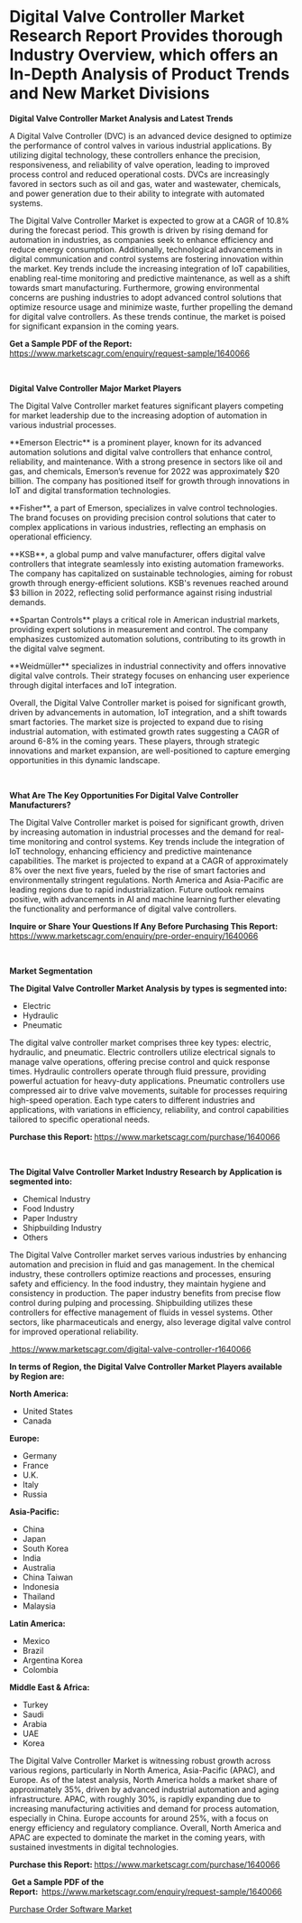 <p><h1>Digital Valve Controller Market Research Report Provides thorough Industry Overview, which offers an In-Depth Analysis of Product Trends and New Market Divisions</h1></p><p><strong>Digital Valve Controller Market Analysis and Latest Trends</strong></p>
<p><p>A Digital Valve Controller (DVC) is an advanced device designed to optimize the performance of control valves in various industrial applications. By utilizing digital technology, these controllers enhance the precision, responsiveness, and reliability of valve operation, leading to improved process control and reduced operational costs. DVCs are increasingly favored in sectors such as oil and gas, water and wastewater, chemicals, and power generation due to their ability to integrate with automated systems.</p><p>The Digital Valve Controller Market is expected to grow at a CAGR of 10.8% during the forecast period. This growth is driven by rising demand for automation in industries, as companies seek to enhance efficiency and reduce energy consumption. Additionally, technological advancements in digital communication and control systems are fostering innovation within the market. Key trends include the increasing integration of IoT capabilities, enabling real-time monitoring and predictive maintenance, as well as a shift towards smart manufacturing. Furthermore, growing environmental concerns are pushing industries to adopt advanced control solutions that optimize resource usage and minimize waste, further propelling the demand for digital valve controllers. As these trends continue, the market is poised for significant expansion in the coming years.</p></p>
<p><strong>Get a Sample PDF of the Report:&nbsp;</strong> <a href="https://www.marketscagr.com/enquiry/request-sample/1640066?utm_campaign=2804&utm_medium=2&utm_source=Github&utm_content=ia&utm_term=05032025&utm_id=digital-valve-controller">https://www.marketscagr.com/enquiry/request-sample/1640066</a></p>
<p>&nbsp;</p>
<p><strong>Digital Valve Controller Major Market Players</strong></p>
<p><p>The Digital Valve Controller market features significant players competing for market leadership due to the increasing adoption of automation in various industrial processes. </p><p>**Emerson Electric** is a prominent player, known for its advanced automation solutions and digital valve controllers that enhance control, reliability, and maintenance. With a strong presence in sectors like oil and gas, and chemicals, Emerson’s revenue for 2022 was approximately $20 billion. The company has positioned itself for growth through innovations in IoT and digital transformation technologies.</p><p>**Fisher**, a part of Emerson, specializes in valve control technologies. The brand focuses on providing precision control solutions that cater to complex applications in various industries, reflecting an emphasis on operational efficiency.</p><p>**KSB**, a global pump and valve manufacturer, offers digital valve controllers that integrate seamlessly into existing automation frameworks. The company has capitalized on sustainable technologies, aiming for robust growth through energy-efficient solutions. KSB's revenues reached around $3 billion in 2022, reflecting solid performance against rising industrial demands.</p><p>**Spartan Controls** plays a critical role in American industrial markets, providing expert solutions in measurement and control. The company emphasizes customized automation solutions, contributing to its growth in the digital valve segment. </p><p>**Weidmüller** specializes in industrial connectivity and offers innovative digital valve controls. Their strategy focuses on enhancing user experience through digital interfaces and IoT integration.</p><p>Overall, the Digital Valve Controller market is poised for significant growth, driven by advancements in automation, IoT integration, and a shift towards smart factories. The market size is projected to expand due to rising industrial automation, with estimated growth rates suggesting a CAGR of around 6-8% in the coming years. These players, through strategic innovations and market expansion, are well-positioned to capture emerging opportunities in this dynamic landscape.</p></p>
<p>&nbsp;</p>
<p><strong>What Are The Key Opportunities For Digital Valve Controller Manufacturers?</strong></p>
<p><p>The Digital Valve Controller market is poised for significant growth, driven by increasing automation in industrial processes and the demand for real-time monitoring and control systems. Key trends include the integration of IoT technology, enhancing efficiency and predictive maintenance capabilities. The market is projected to expand at a CAGR of approximately 8% over the next five years, fueled by the rise of smart factories and environmentally stringent regulations. North America and Asia-Pacific are leading regions due to rapid industrialization. Future outlook remains positive, with advancements in AI and machine learning further elevating the functionality and performance of digital valve controllers.</p></p>
<p><strong>Inquire or Share Your Questions If Any Before Purchasing This Report:</strong> <a href="https://www.marketscagr.com/enquiry/pre-order-enquiry/1640066?utm_campaign=2804&utm_medium=2&utm_source=Github&utm_content=ia&utm_term=05032025&utm_id=digital-valve-controller">https://www.marketscagr.com/enquiry/pre-order-enquiry/1640066</a></p>
<p>&nbsp;</p>
<p><strong>Market Segmentation</strong></p>
<p><strong>The Digital Valve Controller Market Analysis by types is segmented into:</strong></p>
<p><ul><li>Electric</li><li>Hydraulic</li><li>Pneumatic</li></ul></p>
<p><p>The digital valve controller market comprises three key types: electric, hydraulic, and pneumatic. Electric controllers utilize electrical signals to manage valve operations, offering precise control and quick response times. Hydraulic controllers operate through fluid pressure, providing powerful actuation for heavy-duty applications. Pneumatic controllers use compressed air to drive valve movements, suitable for processes requiring high-speed operation. Each type caters to different industries and applications, with variations in efficiency, reliability, and control capabilities tailored to specific operational needs.</p></p>
<p><strong>Purchase this Report:&nbsp;</strong><a href="https://www.marketscagr.com/purchase/1640066?utm_campaign=2804&utm_medium=2&utm_source=Github&utm_content=ia&utm_term=05032025&utm_id=digital-valve-controller">https://www.marketscagr.com/purchase/1640066</a></p>
<p>&nbsp;</p>
<p><strong>The Digital Valve Controller Market Industry Research by Application is segmented into:</strong></p>
<p><ul><li>Chemical Industry</li><li>Food Industry</li><li>Paper Industry</li><li>Shipbuilding Industry</li><li>Others</li></ul></p>
<p><p>The Digital Valve Controller market serves various industries by enhancing automation and precision in fluid and gas management. In the chemical industry, these controllers optimize reactions and processes, ensuring safety and efficiency. In the food industry, they maintain hygiene and consistency in production. The paper industry benefits from precise flow control during pulping and processing. Shipbuilding utilizes these controllers for effective management of fluids in vessel systems. Other sectors, like pharmaceuticals and energy, also leverage digital valve control for improved operational reliability.</p></p>
<p><a href="https://www.marketscagr.com/digital-valve-controller-r1640066?utm_campaign=2804&utm_medium=2&utm_source=Github&utm_content=ia&utm_term=05032025&utm_id=digital-valve-controller">&nbsp;https://www.marketscagr.com/digital-valve-controller-r1640066</a></p>
<p><strong>In terms of Region, the Digital Valve Controller Market Players available by Region are:</strong></p>
<p>
    <p> <strong> North America: </strong>
        <ul>
            <li>United States</li>
            <li>Canada</li>
        </ul>
        </p> 
    <p> <strong> Europe: </strong>
        <ul>
            <li>Germany</li>
            <li>France</li>
            <li>U.K.</li>
            <li>Italy</li>
            <li>Russia</li>
        </ul>
        </p> 
    <p> <strong> Asia-Pacific: </strong>
        <ul>
            <li>China</li>
            <li>Japan</li>
            <li>South Korea</li>
            <li>India</li>
            <li>Australia</li>
            <li>China Taiwan</li>
            <li>Indonesia</li>
            <li>Thailand</li>
            <li>Malaysia</li>
        </ul>
        </p> 
    <p> <strong> Latin America: </strong>
        <ul>
            <li>Mexico</li>
            <li>Brazil</li>
            <li>Argentina Korea</li>
            <li>Colombia</li>
        </ul>
        </p> 
    <p> <strong> Middle East & Africa: </strong>
        <ul>
            <li>Turkey</li>
            <li>Saudi</li>
            <li>Arabia</li>
            <li>UAE</li>
            <li>Korea</li>
        </ul>
    </p>
    </p>
<p><p>The Digital Valve Controller Market is witnessing robust growth across various regions, particularly in North America, Asia-Pacific (APAC), and Europe. As of the latest analysis, North America holds a market share of approximately 35%, driven by advanced industrial automation and aging infrastructure. APAC, with roughly 30%, is rapidly expanding due to increasing manufacturing activities and demand for process automation, especially in China. Europe accounts for around 25%, with a focus on energy efficiency and regulatory compliance. Overall, North America and APAC are expected to dominate the market in the coming years, with sustained investments in digital technologies.</p></p>
<p><strong>Purchase this Report: </strong><a href="https://www.marketscagr.com/purchase/1640066?utm_campaign=2804&utm_medium=2&utm_source=Github&utm_content=ia&utm_term=05032025&utm_id=digital-valve-controller">https://www.marketscagr.com/purchase/1640066</a></p>
<p>&nbsp;<strong>Get a Sample PDF of the Report:&nbsp;&nbsp;</strong><a href="https://www.marketscagr.com/enquiry/request-sample/1640066?utm_campaign=2804&utm_medium=2&utm_source=Github&utm_content=ia&utm_term=05032025&utm_id=digital-valve-controller">https://www.marketscagr.com/enquiry/request-sample/1640066</a></p>
<p><strong></strong></p>
<p><p><a href="https://github.com/watzondechao/Market-Research-Report-List-1/blob/main/purchase-order-software-market.md?utm_campaign=2804&utm_medium=2&utm_source=Github&utm_content=ia&utm_term=05032025&utm_id=digital-valve-controller">Purchase Order Software Market</a></p></p>